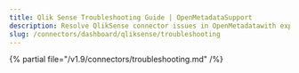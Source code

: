 ```yaml
---
title: Qlik Sense Troubleshooting Guide | OpenMetadataSupport
description: Resolve QlikSense connector issues in OpenMetadatawith expert troubleshooting guides. Fix dashboard integration problems and get your data flowing smoothly.
slug: /connectors/dashboard/qliksense/troubleshooting
---
```


{% partial file="/v1.9/connectors/troubleshooting.md" /%}
